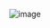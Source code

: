 ![image](https://github.com/Rahul-chaurasiya/Leetcode-Practice-Problem/assets/77222540/42799b25-87c0-48f2-8962-3d4f25494311)

